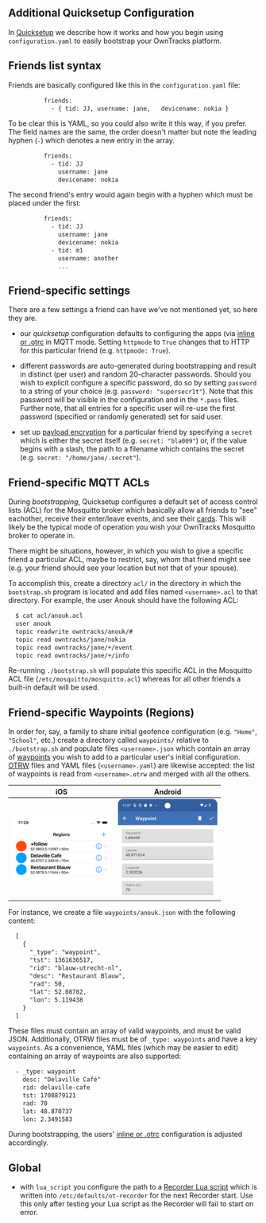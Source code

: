 ## Additional Quicksetup Configuration

In [Quicksetup](../guide/quicksetup.md) we describe how it works and how you begin using `configuration.yaml` to easily bootstrap your OwnTracks platform.

## Friends list syntax

Friends are basically configured like this in the `configuration.yaml` file:

              friends:
                - { tid: JJ, username: jane,   devicename: nokia }

To be clear this is YAML, so you could also write it this way, if you prefer. The field names are the same, the order doesn't matter but note the leading hyphen (`-`) which denotes a new entry in the array.

              friends:
                - tid: JJ
                  username: jane
                  devicename: nokia

The second friend's entry would again begin with a hyphen which must be placed under the first:

              friends:
                - tid: JJ
                  username: jane
                  devicename: nokia
                - tid: m1
                  username: another
                  ...

## Friend-specific settings

There are a few settings a friend can have we've not mentioned yet, so here they are.


- our _quicksetup_ configuration defaults to configuring the apps (via [inline or .otrc](../features/remoteconfig.md) in MQTT mode. Setting `httpmode` to `True` changes that to HTTP for this particular friend (e.g. `httpmode: True`).

- different passwords are auto-generated during bootstrapping and result in distinct (per user) and random 20-character passwords. Should you wish to explicit configure a specific password, do so by setting `password` to a string of your choice (e.g. `password: "supersecr1t"`). Note that this password will be visible in the configuration and in the `*.pass` files. Further note, that all entries for a specific user will re-use the first password (specified or randomly generated) set for said user.

- set up [payload encryption](../features/encrypt.md) for a particular friend by specifying a `secret` which is either the secret itself (e.g. `secret: "bla009"`) or, if the value begins with a slash, the path to a filename which contains the secret (e.g. `secret: "/home/jane/.secret"`).

## Friend-specific MQTT ACLs

During _bootstrapping_, Quicksetup configures a default set of access control lists (ACL) for the Mosquitto broker which basically allow all friends to "see" eachother, receive their enter/leave events, and see their [cards](card.md). This will likely be the typical mode of operation you wish your OwnTracks Mosquitto broker to operate in.

There might be situations, however, in which you wish to give a specific friend a particular ACL, maybe to restrict, say, whom that friend might see (e.g. your friend should see your location but not that of your spouse).

To accomplish this, create a directory `acl/` in the directory in which the `bootstrap.sh` program is located and add files named `<username>.acl` to that directory. For example, the user Anouk should have the following ACL:

      $ cat acl/anouk.acl
      user anouk
      topic readwrite owntracks/anouk/#
      topic read owntracks/jane/nokia
      topic read owntracks/jane/+/event
      topic read owntracks/jane/+/info

Re-running `./bootstrap.sh` will populate this specific ACL in the Mosquitto ACL file (`/etc/mosquitto/mosquitto.acl`) whereas for all other friends a built-in default will be used.

## Friend-specific Waypoints (Regions)

In order for, say, a family to share initial geofence configuration (e.g. `"Home"`, `"School"`, etc.) create a directory called `waypoints/` relative to `./bootstrap.sh` and populate files `<username>.json` which contain an array of [waypoints](waypoints.md) you wish to add to a particular user's initial configuration. [OTRW](beacons.md) files and YAML files (`<username>.yaml`) are likewise accepted: the list of waypoints is read from `<username>.otrw` and merged with all the others.

|  iOS   | Android |
| :----: | :-----: |
| ![Waypointslist](../guide/app/assets-i/sm-ios-waypoints.png) |  ![one waypoint](../guide/app/assets-a/sm-a-waypoint-laduree.png) |

For instance, we create a file `waypoints/anouk.json` with the following content:

      [
        {
          "_type": "waypoint",
          "tst": 1361636517,
          "rid": "blauw-utrecht-nl",
          "desc": "Restaurant Blauw",
          "rad": 50,
          "lat": 52.08782,
          "lon": 5.119438
        }
      ]

These files must contain an array of valid waypoints, and must be valid JSON. Additionally, OTRW files must be of `_type: waypoints` and have a key `waypoints`. As a convenience, YAML files (which may be easier to edit) containing an array of waypoints are also supported:

      - _type: waypoint
        desc: "Delaville Café"
        rid: delaville-cafe
        tst: 1708879121
        rad: 70
        lat: 48.870737
        lon: 2.3491583

During bootstrapping, the users' [inline or .otrc](remoteconfig.md) configuration is adjusted accordingly.

## Global

- with `lua_script` you configure the path to a [Recorder Lua script](../tech/lua.md)  which is written into `/etc/defaults/ot-recorder` for the next Recorder start. Use this only after testing your Lua script as the Recorder will fail to start on error.
